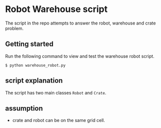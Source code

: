 # Robot Warehouse script
The script in the repo attempts to answer the robot, warehouse and crate problem.

## Getting started
Run the following command to view and test the warehouse robot script.
```shell script
$ python warehouse_robot.py
```

## script explanation
The script has two main classes `Robot` and `Crate`. 

## assumption
* crate and robot can be on the same grid cell.
